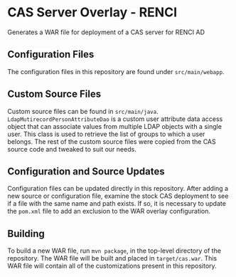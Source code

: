# CAS Server Overlay - RENCI

Generates a WAR file for deployment of a CAS server for RENCI AD

## Configuration Files

The configuration files in this repository are found under `src/main/webapp`.

## Custom Source Files

Custom source files can be found in `src/main/java`. `LdapMutirecordPersonAttributeDao` is a custom user attribute
data access object that can associate values from multiple LDAP objects with a single user. This class is used to
retrieve the list of groups to which a user belongs. The rest of the custom source files were copied from the CAS
source code and tweaked to suit our needs.

## Configuration and Source Updates

Configuration files can be updated directly in this repository. After adding a new source or configuration file,
examine the stock CAS deployment to see if a file with the same name and path exists. If so, it is necessary to
update the `pom.xml` file to add an exclusion to the WAR overlay configuration.

## Building

To build a new WAR file, run `mvn package`, in the top-level directory of the repository. The WAR file will be built
and placed in `target/cas.war`. This WAR file will contain all of the customizations present in this repository.
